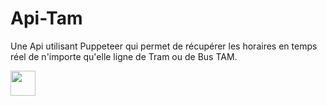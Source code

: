 # Api-Tam
Une Api utilisant Puppeteer qui permet de récupérer les horaires en temps réel de n'importe qu'elle ligne de Tram ou de Bus TAM.


<img src="https://im5.ezgif.com/tmp/ezgif-5-bd12364f93.gif" width="40" height="40" />
